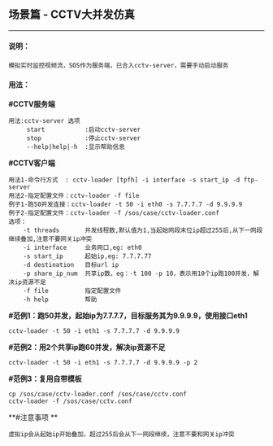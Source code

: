 ## 场景篇 - CCTV大并发仿真

---

#### 说明：

```
模拟实时监控视频流，SOS作为服务端，已合入cctv-server，需要手动启动服务
```

#### 用法：

**\#CCTV服务端**

```
用法:cctv-server 选项
     start           :启动cctv-server
     stop            :停止cctv-server
     --help|help|-h  :显示帮助信息
```

**\#CCTV客户端**

```
用法1-命令行方式  : cctv-loader [tpfh] -i interface -s start_ip -d ftp-server
用法2-指定配置文件：cctv-loader -f file
例子1-跑50并发连接：cctv-loader -t 50 -i eth0 -s 7.7.7.7 -d 9.9.9.9
例子2-指定配置文件：cctv-loader -f /sos/case/cctv-loader.conf
选项：
    -t threads       并发线程数,默认值为1,当起始网段末位ip超过255后,从下一网段继续叠加,注意不要网关ip冲突
    -i interface     业务网口,eg: eth0
    -s start_ip      起始ip,eg: 7.7.7.77
    -d destination   目标url ip
    -p share_ip_num  共享ip数，eg：-t 100 -p 10，表示用10个ip跑100并发，解决ip资源不足
    -f file          指定配置文件
    -h help          帮助
```

**\#范例1：跑50并发，起始ip为7.7.7.7，目标服务其为9.9.9.9，使用接口eth1**

```
cctv-loader -t 50 -i eth1 -s 7.7.7.7 -d 9.9.9.9
```

**\#范例2：用2个共享ip跑60并发，解决ip资源不足**

```
cctv-loader -t 50 -i eth1 -s 7.7.7.7 -d 9.9.9.9 -p 2
```

**\#范例3：复用自带模板**

```
cp /sos/case/cctv-loader.conf /sos/case/cctv.conf
cctv-loader -f /sos/case/cctv.conf
```

**\#注意事项  **

```
虚拟ip会从起始ip开始叠加，超过255后会从下一网段继续，注意不要和网关ip冲突
```



